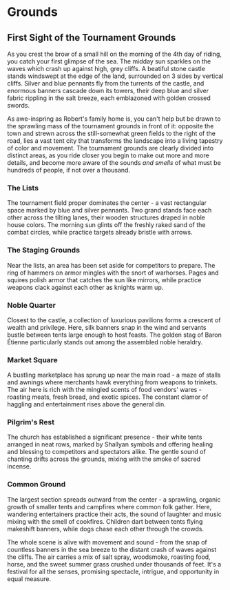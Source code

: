 # Grounds

## First Sight of the Tournament Grounds

As you crest the brow of a small hill on the morning of the 4th day of riding, you catch your first glimpse of the sea. The midday sun sparkles on the waves which crash up against high, grey cliffs. A beatiful stone castle stands windswept at the edge of the land, surrounded on 3 sides by vertical cliffs. Silver and blue pennants fly from the turrents of the castle, and enormous banners cascade down its towers, their deep blue and silver fabric rippling in the salt breeze, each emblazoned with golden crossed swords.

As awe-inspring as Robert's family home is, you can't help but be drawn to the sprawling mass of the tournament grounds in front of it: opposite the town and strewn across the still-somewhat green fields to the right of the road, lies a vast tent city that transforms the landscape into a living tapestry of color and movement. The tournament grounds are clearly divided into distinct areas, as you ride closer you begin to make out more and more details, and become more aware of the sounds _and smells_ of what must be hundreds of people, if not over a thousand.

### The Lists

The tournament field proper dominates the center - a vast rectangular space marked by blue and silver pennants. Two grand stands face each other across the tilting lanes, their wooden structures draped in noble house colors. The morning sun glints off the freshly raked sand of the combat circles, while practice targets already bristle with arrows.

### The Staging Grounds

Near the lists, an area has been set aside for competitors to prepare. The ring of hammers on armor mingles with the snort of warhorses. Pages and squires polish armor that catches the sun like mirrors, while practice weapons clack against each other as knights warm up.

### Noble Quarter

Closest to the castle, a collection of luxurious pavilions forms a crescent of wealth and privilege. Here, silk banners snap in the wind and servants bustle between tents large enough to host feasts. The golden stag of Baron Étienne particularly stands out among the assembled noble heraldry.

### Market Square

A bustling marketplace has sprung up near the main road - a maze of stalls and awnings where merchants hawk everything from weapons to trinkets. The air here is rich with the mingled scents of food vendors' wares - roasting meats, fresh bread, and exotic spices. The constant clamor of haggling and entertainment rises above the general din.

### Pilgrim's Rest

The church has established a significant presence - their white tents arranged in neat rows, marked by Shallyan symbols and offering healing and blessing to competitors and spectators alike. The gentle sound of chanting drifts across the grounds, mixing with the smoke of sacred incense.

### Common Ground

The largest section spreads outward from the center - a sprawling, organic growth of smaller tents and campfires where common folk gather. Here, wandering entertainers practice their acts, the sound of laughter and music mixing with the smell of cookfires. Children dart between tents flying makeshift banners, while dogs chase each other through the crowds.

The whole scene is alive with movement and sound - from the snap of countless banners in the sea breeze to the distant crash of waves against the cliffs. The air carries a mix of salt spray, woodsmoke, roasting food, horse, and the sweet summer grass crushed under thousands of feet. It's a festival for all the senses, promising spectacle, intrigue, and opportunity in equal measure.
